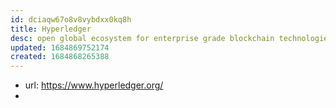 ```yaml
---
id: dciaqw67o8v8vybdxx0kq8h
title: Hyperledger
desc: open global ecosystem for enterprise grade blockchain technologies
updated: 1684869752174
created: 1684868265388
---
```


- url: https://www.hyperledger.org/
-